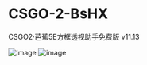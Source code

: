# CSGO-2-BsHX
CSGO2·芭蕉5E方框透视助手免费版 v11.13

![image](https://github.com/spea3lxE/CSGO-2-BsHX/assets/150911261/a4ff514d-b1d9-4e23-81e5-7749fdffa372)
![image](https://github.com/spea3lxE/CSGO-2-BsHX/assets/150911261/726c15a7-a1d0-4b77-828e-eb6928c4c80f)

